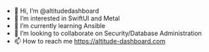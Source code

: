 - 👋 Hi, I’m @altitudedashboard
- 👀 I’m interested in SwiftUI and Metal
- 🌱 I’m currently learning Ansible
- 💞️ I’m looking to collaborate on Security/Database Administration
- 📫 How to reach me https://altitude-dashboard.com

<!---
altitudedashboard/altitudedashboard is a ✨ special ✨ repository because its `README.md` (this file) appears on your GitHub profile.
You can click the Preview link to take a look at your changes.
--->
